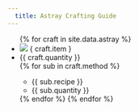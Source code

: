 ```yaml
---
  title: Astray Crafting Guide
---
```


<ul>
  {% for craft in site.data.astray %}
    <li><img src="/assets/icons/{ craft.item }.png"> { craft.item }</li>
    <li>{{ craft.quantity }}</li>
    {% for sub in craft.method %}
      <ul>
        <li> {{ sub.recipe }}
        <li> {{ sub.quantity }}
      </ul>
    {% endfor %}
  {% endfor %}
</ul>
